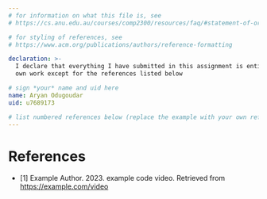 ```yaml
---
# for information on what this file is, see
# https://cs.anu.edu.au/courses/comp2300/resources/faq/#statement-of-originality

# for styling of references, see
# https://www.acm.org/publications/authors/reference-formatting

declaration: >-
  I declare that everything I have submitted in this assignment is entirely my
  own work except for the references listed below

# sign *your* name and uid here
name: Aryan Odugoudar
uid: u7689173

# list numbered references below (replace the example with your own references) 
---
```

# References
- [1] Example Author. 2023. example code video. Retrieved from https://example.com/video